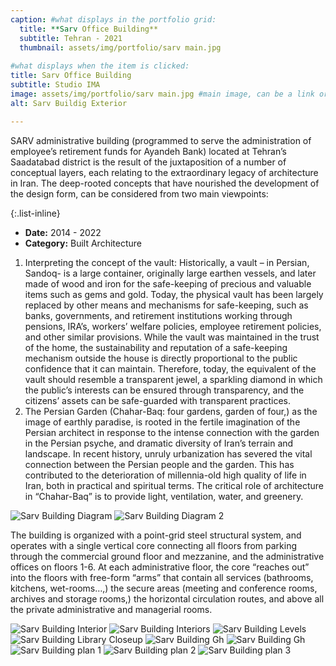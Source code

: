 ```yaml
---
caption: #what displays in the portfolio grid:
  title: **Sarv Office Building**
  subtitle: Tehran - 2021
  thumbnail: assets/img/portfolio/sarv main.jpg
  
#what displays when the item is clicked:
title: Sarv Office Building
subtitle: Studio IMA
image: assets/img/portfolio/sarv main.jpg #main image, can be a link or a file in assets/img/portfolio
alt: Sarv Buildig Exterior

---
```



SARV administrative building (programmed to serve the administration of employee’s retirement funds for Ayandeh Bank) located at Tehran’s Saadatabad district is the result of the juxtaposition of a number of conceptual layers, each relating to the extraordinary legacy of architecture in Iran. The deep-rooted concepts that have nourished the development of the design form, can be considered from two main viewpoints:


{:.list-inline} 
- **Date:** 2014 - 2022 
- **Category:** Built Architecture

1. Interpreting the concept of the vault:
Historically, a vault – in Persian, Sandoq- is a large container, originally large earthen vessels, and later made of wood and iron for the safe-keeping of precious and valuable items such as gems and gold. Today, the physical vault has been largely replaced by other means and mechanisms for safe-keeping, such as banks, governments, and retirement institutions working through pensions, IRA’s, workers’ welfare policies, employee retirement policies, and other similar provisions. While the vault was maintained in the trust of the home, the sustainability and reputation of a safe-keeping mechanism outside the house is directly proportional to the public confidence that it can maintain. Therefore, today, the equivalent of the vault should resemble a transparent jewel, a sparkling diamond in which the public’s interests can be ensured through transparency, and the citizens’ assets can be safe-guarded with transparent practices.
2. The Persian Garden (Chahar-Baq: four gardens, garden of four,) as the image of earthly paradise, is rooted in the fertile imagination of the Persian architect in response to the intense connection with the garden in the Persian psyche, and dramatic diversity of Iran’s terrain and landscape. In recent history, unruly urbanization has severed the vital connection between the Persian people and the garden. This has contributed to the deterioration of millennia-old high quality of life in Iran, both in practical and spiritual terms. The critical role of architecture in “Chahar-Baq” is to provide light, ventilation, water, and greenery.

<img src="assets/img/portfolio/sarv diag.png" alt="Sarv Building Diagram">
<img src="assets/img/portfolio/sarv diag 2.jpg" alt="Sarv Building Diagram 2">

The building is organized with a point-grid steel structural system, and operates with a single vertical core connecting all floors from parking through the commercial ground floor and mezzanine, and the administrative offices on floors 1-6. At each administrative floor, the core “reaches out” into the floors with free-form “arms” that contain all services (bathrooms, kitchens, wet-rooms…,) the secure areas (meeting and conference rooms, archives and storage rooms,) the horizontal circulation routes, and above all the private administrative and managerial rooms.


<img src="assets/img/portfolio/sarv int.jpg" alt="Sarv Building Interior">
<img src="assets/img/portfolio/sarv interiors.png" alt="Sarv Building Interiors">
<img src="assets/img/portfolio/sarv levels.jpg" alt="Sarv Building Levels">
<img src="assets/img/portfolio/sarv lib closeup.jpg" alt="Sarv Building Library Closeup">
<img src="assets/img/portfolio/sarv gh1.jpg" alt="Sarv Building Gh">
<img src="assets/img/portfolio/sarv gh2 low.jpg" alt="Sarv Building Gh">
<img src="assets/img/portfolio/sarv p22-2048x1934.jpg" alt="Sarv Building plan 1">
<img src="assets/img/portfolio/sarv p4-2048x1934.jpg" alt="Sarv Building plan 2">
<img src="assets/img/portfolio/sarv p5-2048x1934.jpg" alt="Sarv Building plan 3">
